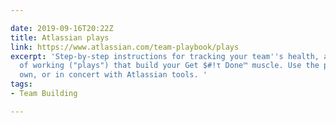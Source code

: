 ```yaml
---

date: 2019-09-16T20:22Z
title: Atlassian plays
link: https://www.atlassian.com/team-playbook/plays
excerpt: 'Step-by-step instructions for tracking your team''s health, and new ways
  of working ("plays") that build your Get $#!τ Done™ muscle. Use the plays on their
  own, or in concert with Atlassian tools. '
tags:
- Team Building

---
```

